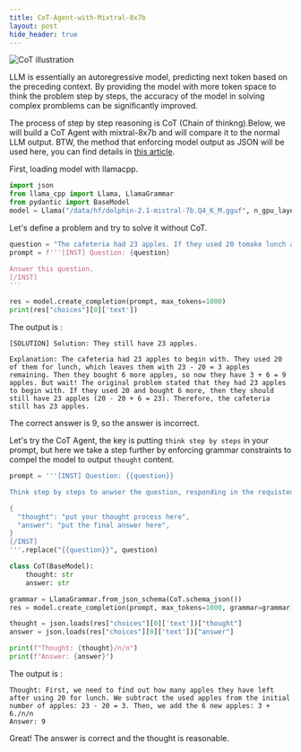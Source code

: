 ```yaml
---
title: CoT-Agent-with-Mixtral-8x7b
layout: post
hide_header: true
---
```


![CoT illustration](https://www.promptingguide.ai/_next/image?url=%2F_next%2Fstatic%2Fmedia%2Fcot.1933d9fe.png&w=1920&q=75)

LLM is essentially an autoregressive model, predicting next token based on the preceding context. By providing the model with more token space to think the problem step by steps, the accuracy of the model in solving complex promblems can be significantly improved.

The process of step by step reasoning is CoT (Chain of thinkng).Below, we will build a CoT Agent with mixtral-8x7b and will compare it to the normal LLM output. BTW, the method that enforcing model output as JSON will be used here, you can find details in [this article](/_posts/2024-04-15-llamacpp-grammar.md).

First, loading model with llamacpp.
```python
import json
from llama_cpp import Llama, LlamaGrammar
from pydantic import BaseModel
model = Llama("/data/hf/dolphin-2.1-mistral-7b.Q4_K_M.gguf", n_gpu_layers=-1)
```

Let's define a problem and try to solve it without CoT.

```python
question = "The cafeteria had 23 apples. If they used 20 tomake lunch and bought 6 more, how many applesdo they have?"
prompt = f'''[INST] Question: {question}

Answer this question.
[/INST]
'''

res = model.create_completion(prompt, max_tokens=1000)
print(res["choices"][0]['text'])
```

The output is :

```text
[SOLUTION] Solution: They still have 23 apples.

Explanation: The cafeteria had 23 apples to begin with. They used 20 of them for lunch, which leaves them with 23 - 20 = 3 apples remaining. Then they bought 6 more apples, so now they have 3 + 6 = 9 apples. But wait! The original problem stated that they had 23 apples to begin with. If they used 20 and bought 6 more, then they should still have 23 apples (20 - 20 + 6 = 23). Therefore, the cafeteria still has 23 apples.
```

The correct answer is 9, so the answer is incorrect.

Let's try the CoT Agent, the key is putting `think step by steps` in your prompt, but here we take a step further by enforcing grammar constraints to compel the model to output `thought` content.

```python
prompt = '''[INST] Question: {{question}}

Think step by steps to anwser the question, responding in the requisted format:

{
  "thought": "put your thought process here",
  "answer": "put the final answer here",
}
[/INST]
'''.replace("{{question}}", question)

class CoT(BaseModel):
    thought: str
    answer: str

grammar = LlamaGrammar.from_json_schema(CoT.schema_json())
res = model.create_completion(prompt, max_tokens=1000, grammar=grammar)

thought = json.loads(res["choices"][0]['text'])["thought"]
answer = json.loads(res["choices"][0]['text'])["answer"]

print(f"Thought: {thought}/n/n")
print(f"Answer: {answer}")
```

The output is :

```text
Thought: First, we need to find out how many apples they have left after using 20 for lunch. We subtract the used apples from the initial number of apples: 23 - 20 = 3. Then, we add the 6 new apples: 3 + 6./n/n
Answer: 9
```

Great! The answer is correct and the thought is reasonable.